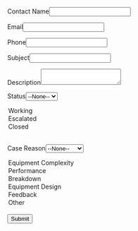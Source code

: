 <!--  ----------------------------------------------------------------------  -->
<!--  NOTE: Please add the following <META> element to your page <HEAD>.      -->
<!--  If necessary, please modify the charset parameter to specify the        -->
<!--  character set of your HTML page.                                        -->
<!--  ----------------------------------------------------------------------  -->

<META HTTP-EQUIV="Content-type" CONTENT="text/html; charset=UTF-8">

<!--  ----------------------------------------------------------------------  -->
<!--  NOTE: Please add the following <FORM> element to your page.             -->
<!--  ----------------------------------------------------------------------  -->

<form action="https://webto.salesforce.com/servlet/servlet.WebToCase?encoding=UTF-8" method="POST">

<input type=hidden name="orgid" value="00D8Z000000s6fM">
<input type=hidden name="retURL" value="https://www.canva.com/design/DAFIE7WI2yU/tq64vJ8bjZRBBTPrPx0A-g/watch?utm_content=DAFIE7WI2yU&utm_campaign=designshare&utm_medium=link2&utm_source=sharebutton">

<!--  ----------------------------------------------------------------------  -->
<!--  NOTE: These fields are optional debugging elements. Please uncomment    -->
<!--  these lines if you wish to test in debug mode.                          -->
<!--  <input type="hidden" name="debug" value=1>                              -->
<!--  <input type="hidden" name="debugEmail" value="aysegulerva@gmail.com">   -->
<!--  ----------------------------------------------------------------------  -->

<label for="name">Contact Name</label><input  id="name" maxlength="80" name="name" size="20" type="text" /><br>

<label for="email">Email</label><input  id="email" maxlength="80" name="email" size="20" type="text" /><br>

<label for="phone">Phone</label><input  id="phone" maxlength="40" name="phone" size="20" type="text" /><br>

<label for="subject">Subject</label><input  id="subject" maxlength="80" name="subject" size="20" type="text" /><br>

<label for="description">Description</label><textarea name="description"></textarea><br>

<label for="status">Status</label><select  id="status" name="status"><option value="">--None--</option><option value="New">New</option>
<option value="Working">Working</option>
<option value="Escalated">Escalated</option>
<option value="Closed">Closed</option>
</select><br>

<label for="reason">Case Reason</label><select  id="reason" name="reason"><option value="">--None--</option><option value="Installation">Installation</option>
<option value="Equipment Complexity">Equipment Complexity</option>
<option value="Performance">Performance</option>
<option value="Breakdown">Breakdown</option>
<option value="Equipment Design">Equipment Design</option>
<option value="Feedback">Feedback</option>
<option value="Other">Other</option>
</select><br>

<input type="submit" name="submit">

</form>
